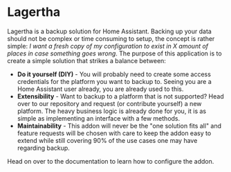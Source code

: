 # Lagertha

Lagertha is a backup solution for Home Assistant. Backing up your data should not be complex or time consuming to setup, the concept is rather simple: *I want a fresh copy of my configuration to exist in X amount of places in case something goes wrong*. The purpose of this application is to create a simple solution that strikes a balance between:

* **Do it yourself (DIY)** - You will probably need to create some access credentials for the platform you want to backup to. Seeing you are a Home Assistant user already, you are already used to this.
* **Extensibility** - Want to backup to a platform that is not supported? Head over to our repository and request (or contribute yourself) a new platform. The heavy business logic is already done for you, it is as simple as implementing an interface with a few methods.
* **Maintainability** - This addon will never be the "one solution fits all" and feature requests will be chosen with care to keep the addon easy to extend while still covering 90% of the use cases one may have regarding backup.

Head on over to the documentation to learn how to configure the addon.
